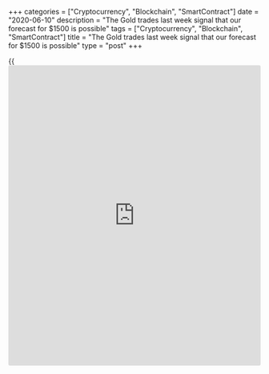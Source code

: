 +++
categories = ["Cryptocurrency", "Blockchain", "SmartContract"]
date = "2020-06-10"
description = "The Gold trades last week signal that our forecast for $1500 is possible"
tags = ["Cryptocurrency", "Blockchain", "SmartContract"]
title = "The Gold trades last week signal that our forecast for $1500 is possible"
type = "post"
+++

{{<iframe id="large-banner" src="https://www.bounty.group/#slide=14.0" width="100%" height="600" scrolling="no" style="border: 0px solid rgb(216, 221, 230); border-radius: 3px;">}}

| **The Gold trades last week signal that our forecast for $1500 is
possible**  
---  
**News:**  
|  The spot Gold price lose more than $53 during the last week and is on
the way to new low prices predicted by us on May 27th. In [World-
Signals.com][1] forecast 10-days ago predicted that the rising price of
Gold will stopped.  
On June 5th the last trading day of the first week of the new month the
Gold lose more than $30 and signal that the downtrend is a fact.  
In the coming week we expect to see Gold trading in the range of $1640
and $1715. The tendency for downward direction will continue this week
although that the movement will be not so fast as the prior week.  
The main target for Gold price remain levels below $1500 or close to
$1500 per ounce in the coming few months time or latest at the end of
2020. So we continue to hold short position and plan to make new bought
(long position) after few months time.  
---  
  
* * *

**Comments:**  
  
None  
  
  

   1. www.world-signals.com (www.world-signals.com)